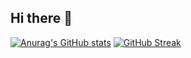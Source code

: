 ## Hi there 👋

<!--
**irons163/irons163** is a ✨ _special_ ✨ repository because its `README.md` (this file) appears on your GitHub profile.

Here are some ideas to get you started:

- 🔭 I’m currently working on ...
- 🌱 I’m currently learning ...
- 👯 I’m looking to collaborate on ...
- 🤔 I’m looking for help with ...
- 💬 Ask me about ...
- 📫 How to reach me: ...
- 😄 Pronouns: ...
- ⚡ Fun fact: ...
-->

[![Anurag's GitHub stats](https://github-readme-stats.vercel.app/api?username=irons163)](https://github.com/anuraghazra/github-readme-stats)
[![GitHub Streak](https://streak-stats.demolab.com/?user=irons163&theme=dark)](https://git.io/streak-stats)
